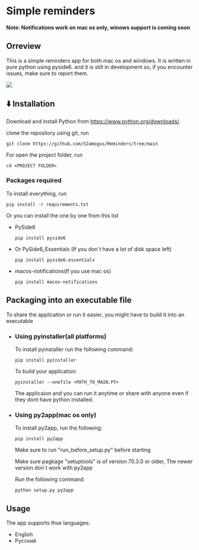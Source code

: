 # Simple reminders



**Note: Notifications work on mac os only, winows support is coming soon**

## Orreview
This is a simple reminders app for both mac os and windows.
It is written in pure python using pyside6.
and it is still in development so, if you encounter issues, make sure to report them.

<image src = "screenshot.png">

## ⬇️ Installation

Download and install Python from https://www.python.org/downloads/.

clone the repository using git, run
```
git clone https://github.com/52amogus/Reminders/tree/main
```

For open the project folder, run
```
cd <PROJECT FOLDER>
```

### Packages required

To install everything, run
```
pip install -r requirements.txt
```
Or you can install the one by one from this list

+ PySide6
  ```
  pip install pyside6
  ```
+ Or PySide6_Essentials (If you don`t have a lot of disk space left)
  ```
  pip install pyside6-essentials
  ```
+ macos-notifications(If you use mac os)
  ```
  pip install macos-notifications
  ```


## Packaging into an executable file

To share the application or run it easier, you might have to build it into an executable

+ ### Using pyinstaller(all platforms)

  To install pyinstaller run the following command:

  ```
  pip install pyinstaller
  ```

  To build your application:

  ```
  pyinstaller --onefile <PATH_TO_MAIN.PY>
  ```

  The applicaion and you can run it anytime or share with anyone even if they dont have python installed.

+ ### Using py2app(mac os only)

  To install py2app, run the following:

  ```
  pip install py2app
  ```
  Make sure to run "run_before_setup.py" before starting

  Make sure pagkage "setuptools" is of version 70.3.0 or older, The newer version don`t work with py2app

  Run the following command:

  ```
  python setup.py py2app
  ```

## Usage
The app supports thse languages:
+ English
+ Русский








